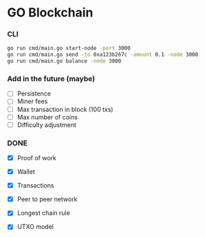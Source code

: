 # GO Blockchain

### CLI

```bash
go run cmd/main.go start-node -port 3000
go run cmd/main.go send -to 0xa123b267c -amount 0.1 -node 3000
go run cmd/main.go balance -node 3000 
```

### Add in the future (maybe)
- [ ] Persistence
- [ ] Miner fees
- [ ] Max transaction in block (100 txs)
- [ ] Max number of coins
- [ ] Difficulty adjustment

### DONE
- [X] Proof of work
- [x] Wallet
- [x] Transactions
- [X] Peer to peer network
- [X] Longest chain rule 
- [X] UTXO model


